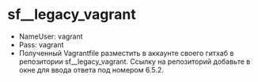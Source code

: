 # sf__legacy_vagrant
- NameUser: vagrant
- Pass: vagrant
- Полученный Vagrantfile разместить в аккаунте своего гитхаб в репозитории sf__legacy_vagrant. Ссылку на репозиторий добавьте в окне для ввода ответа под номером 6.5.2.
